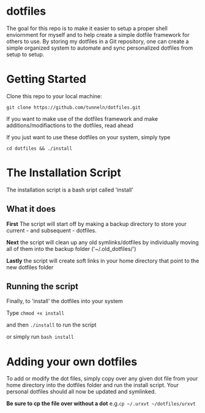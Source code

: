# dotfiles

The goal for this repo is to make it easier to setup a proper shell enviornment
for myself and to help create a simple dotfile framework for others to use.
By storing my dotfiles in a Git repository, one can create a simple organized system
to automate and sync personalized dotfiles from setup to setup.

# Getting Started
Clone this repo to your local machine:

`git clone https://github.com/tunneln/dotfiles.git`

If you want to make use of the dotfiles framework and make additions/modifiactions to the dotfiles, read ahead

If you just want to use these dotfiles on your system, simply type

`cd dotfiles && ./install`

# The Installation Script
The installation script is a bash sript called 'install'

## What it does
**First** The script will start off by making a backup directory to store your current - and subsequent - dotfiles.

**Next** the script will clean up any old symlinks/dotfiles by individually moving all of them into the backup folder ('~/.old_dotfiles/')

**Lastly** the script will create soft links in your home directory that point to the new dotfiles folder

## Running the script
Finally, to 'install' the dotfiles into your system

Type `chmod +x install`

and then `./install` to run the script

or simply run `bash install`

# Adding your own dotfiles
To add or modify the dot files, simply copy over any given dot file from your home directory into the dotfiles folder and run the install script. Your personal dotfiles should all now be updated and symlinked.

**Be sure to cp the file over without a dot**
e.g.` cp ~/.urxvt ~/dotfiles/urxvt `

